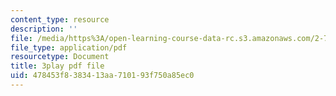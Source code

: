 ```yaml
---
content_type: resource
description: ''
file: /media/https%3A/open-learning-course-data-rc.s3.amazonaws.com/2-71-optics-spring-2009/478453f8383413aa710193f750a85ec0_W-7gI87IG1A.pdf
file_type: application/pdf
resourcetype: Document
title: 3play pdf file
uid: 478453f8-3834-13aa-7101-93f750a85ec0
---
```

